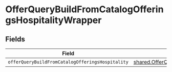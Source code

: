 # OfferQueryBuildFromCatalogOfferingsHospitalityWrapper


## Fields

| Field                                                                                                                                 | Type                                                                                                                                  | Required                                                                                                                              | Description                                                                                                                           |
| ------------------------------------------------------------------------------------------------------------------------------------- | ------------------------------------------------------------------------------------------------------------------------------------- | ------------------------------------------------------------------------------------------------------------------------------------- | ------------------------------------------------------------------------------------------------------------------------------------- |
| `offerQueryBuildFromCatalogOfferingsHospitality`                                                                                      | [shared.OfferQueryBuildFromCatalogOfferingsHospitality](../../../sdk/models/shared/offerquerybuildfromcatalogofferingshospitality.md) | :heavy_minus_sign:                                                                                                                    | N/A                                                                                                                                   |